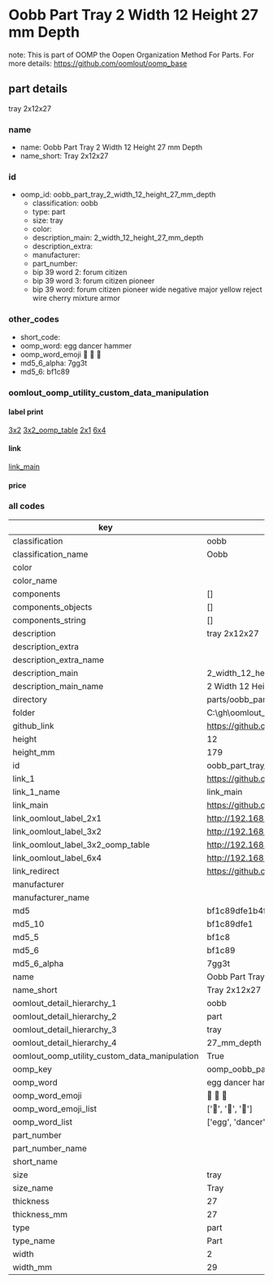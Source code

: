 # Oobb Part Tray 2 Width 12 Height 27 mm Depth  

note: This is part of OOMP the Oopen Organization Method For Parts. For more details: https://github.com/oomlout/oomp_base

##  part details
  



tray 2x12x27



### name
* name: Oobb Part Tray 2 Width 12 Height 27 mm Depth
* name_short: Tray 2x12x27 
### id
* oomp_id: oobb_part_tray_2_width_12_height_27_mm_depth
  * classification: oobb
  * type: part
  * size: tray
  * color: 
  * description_main: 2_width_12_height_27_mm_depth
  * description_extra: 
  * manufacturer: 
  * part_number: 
  * bip 39 word 2: forum citizen
  * bip 39 word 3: forum citizen pioneer
  * bip 39 word: forum citizen pioneer wide negative major yellow reject wire cherry mixture armor

### other_codes
* short_code: 
* oomp_word: egg dancer hammer
* oomp_word_emoji :egg: :dancer: :hammer:
* md5_6_alpha: 7gg3t
* md5_6: bf1c89






### oomlout_oomp_utility_custom_data_manipulation
#### label print
[3x2](http://192.168.1.245:1112/?label=oomp%207gg3t)
[3x2_oomp_table](http://192.168.1.108:1112/?label=oomp%207gg3t)
[2x1](http://192.168.1.242:1112/?label=oomp%207gg3t)
[6x4](http://192.168.1.55:1112/?label=oomp%207gg3t)    

#### link

[link_main](https://github.com/oomlout/oomlout_oobb_version_4_generated_parts/tree/main/navigation_oomp/oobb/part/tray/2_width_12_height_27_mm_depth/part)                              

#### price







### all codes 
| key | value |  
| --- | --- |  
| classification | oobb |  
| classification_name | Oobb |  
| color |  |  
| color_name |  |  
| components | [] |  
| components_objects | [] |  
| components_string | [] |  
| description | tray 2x12x27 |  
| description_extra |  |  
| description_extra_name |  |  
| description_main | 2_width_12_height_27_mm_depth |  
| description_main_name | 2 Width 12 Height 27 mm Depth |  
| directory | parts/oobb_part_tray_2_width_12_height_27_mm_depth |  
| folder | C:\gh\oomlout_oobb_version_4_generated_parts\parts\oobb_part_tray_2_width_12_height_27_mm_depth |  
| github_link | https://github.com/oomlout/oomlout_oomp_part_src/tree/main/parts/oobb_part_tray_2_width_12_height_27_mm_depth |  
| height | 12 |  
| height_mm | 179 |  
| id | oobb_part_tray_2_width_12_height_27_mm_depth |  
| link_1 | https://github.com/oomlout/oomlout_oobb_version_4_generated_parts/tree/main/navigation_oomp/oobb/part/tray/2_width_12_height_27_mm_depth/part |  
| link_1_name | link_main |  
| link_main | https://github.com/oomlout/oomlout_oobb_version_4_generated_parts/tree/main/navigation_oomp/oobb/part/tray/2_width_12_height_27_mm_depth/part |  
| link_oomlout_label_2x1 | http://192.168.1.242:1112/?label=oomp%207gg3t |  
| link_oomlout_label_3x2 | http://192.168.1.245:1112/?label=oomp%207gg3t |  
| link_oomlout_label_3x2_oomp_table | http://192.168.1.108:1112/?label=oomp%207gg3t |  
| link_oomlout_label_6x4 | http://192.168.1.55:1112/?label=oomp%207gg3t |  
| link_redirect | https://github.com/oomlout/oomlout_oobb_version_4_generated_parts/tree/main/parts/oobb_tray_02_12_27 |  
| manufacturer |  |  
| manufacturer_name |  |  
| md5 | bf1c89dfe1b4ffe219c9ffab4a4a52dd |  
| md5_10 | bf1c89dfe1 |  
| md5_5 | bf1c8 |  
| md5_6 | bf1c89 |  
| md5_6_alpha | 7gg3t |  
| name | Oobb Part Tray 2 Width 12 Height 27 mm Depth |  
| name_short | Tray 2x12x27  |  
| oomlout_detail_hierarchy_1 | oobb |  
| oomlout_detail_hierarchy_2 | part |  
| oomlout_detail_hierarchy_3 | tray |  
| oomlout_detail_hierarchy_4 | 27_mm_depth |  
| oomlout_oomp_utility_custom_data_manipulation | True |  
| oomp_key | oomp_oobb_part_tray_2_width_12_height_27_mm_depth |  
| oomp_word | egg dancer hammer |  
| oomp_word_emoji | :egg: :dancer: :hammer: |  
| oomp_word_emoji_list | [':egg:', ':dancer:', ':hammer:'] |  
| oomp_word_list | ['egg', 'dancer', 'hammer'] |  
| part_number |  |  
| part_number_name |  |  
| short_name |  |  
| size | tray |  
| size_name | Tray |  
| thickness | 27 |  
| thickness_mm | 27 |  
| type | part |  
| type_name | Part |  
| width | 2 |  
| width_mm | 29 |  
